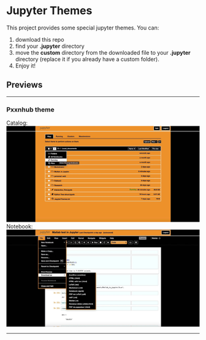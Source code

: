 
# Jupyter Themes

This project provides some special jupyter themes. You can:

1. download this repo
2. find your <b>.jupyter</b> directory
3. move the <b>custom</b> directory from the downloaded file to your <b>.jupyter</b> directory (replace it if you already have a custom folder). 
4. Enjoy it!


## Previews
---
### Pxxnhub theme
Catalog:
<img src="./imgs/pxxxhub_tree.jpg">
Notebook:
<img src="./imgs/pxxxhub_code.jpg">

---